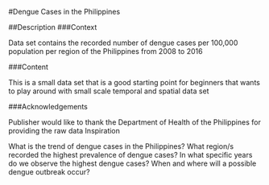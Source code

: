 #Dengue Cases in the Philippines

##Description
###Context

Data set contains the recorded number of dengue cases per 100,000 population per region of the Philippines from 2008 to 2016

###Content

This is a small data set that is a good starting point for beginners that wants to play around with small scale temporal and spatial data set

###Acknowledgements

Publisher would like to thank the Department of Health of the Philippines for providing the raw data
Inspiration

What is the trend of dengue cases in the Philippines? What region/s recorded the highest prevalence of dengue cases? In what specific years do we observe the highest dengue cases? When and where will a possible dengue outbreak occur?